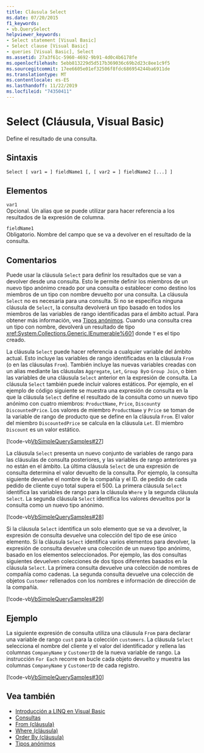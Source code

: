 ```yaml
---
title: Cláusula Select
ms.date: 07/20/2015
f1_keywords:
- vb.QuerySelect
helpviewer_keywords:
- Select statement [Visual Basic]
- Select clause [Visual Basic]
- queries [Visual Basic], Select
ms.assetid: 27a3f61c-5960-4692-9b91-4d0c4b6178fe
ms.openlocfilehash: 5ebb813229d5d517b369036c69b2d23c8ee1c9f5
ms.sourcegitcommit: 17ee6605e01ef32506f8fdc686954244ba6911de
ms.translationtype: MT
ms.contentlocale: es-ES
ms.lasthandoff: 11/22/2019
ms.locfileid: "74350411"
---
```

# <a name="select-clause-visual-basic"></a>Select (Cláusula, Visual Basic)
Define el resultado de una consulta.  
  
## <a name="syntax"></a>Sintaxis  
  
```vb  
Select [ var1 = ] fieldName1 [, [ var2 = ] fieldName2 [...] ]  
```  
  
## <a name="parts"></a>Elementos  
 `var1`  
 Opcional. Un alias que se puede utilizar para hacer referencia a los resultados de la expresión de columna.  
  
 `fieldName1`  
 Obligatorio. Nombre del campo que se va a devolver en el resultado de la consulta.  
  
## <a name="remarks"></a>Comentarios  
 Puede usar la cláusula `Select` para definir los resultados que se van a devolver desde una consulta. Esto le permite definir los miembros de un nuevo tipo anónimo creado por una consulta o establecer como destino los miembros de un tipo con nombre devuelto por una consulta. La cláusula `Select` no es necesaria para una consulta. Si no se especifica ninguna cláusula de `Select`, la consulta devolverá un tipo basado en todos los miembros de las variables de rango identificadas para el ámbito actual. Para obtener más información, vea [Tipos anónimos](../../../visual-basic/programming-guide/language-features/objects-and-classes/anonymous-types.md). Cuando una consulta crea un tipo con nombre, devolverá un resultado de tipo <xref:System.Collections.Generic.IEnumerable%601> donde `T` es el tipo creado.  
  
 La cláusula `Select` puede hacer referencia a cualquier variable del ámbito actual. Esto incluye las variables de rango identificadas en la cláusula `From` (o en las cláusulas `From`). También incluye las nuevas variables creadas con un alias mediante las cláusulas `Aggregate`, `Let`, `Group By`o `Group Join`, o bien las variables de una cláusula `Select` anterior en la expresión de consulta. La cláusula `Select` también puede incluir valores estáticos. Por ejemplo, en el ejemplo de código siguiente se muestra una expresión de consulta en la que la cláusula `Select` define el resultado de la consulta como un nuevo tipo anónimo con cuatro miembros: `ProductName`, `Price`, `Discount`y `DiscountedPrice`. Los valores de miembro `ProductName` y `Price` se toman de la variable de rango de producto que se define en la cláusula `From`. El valor del miembro `DiscountedPrice` se calcula en la cláusula `Let`. El miembro `Discount` es un valor estático.  
  
 [!code-vb[VbSimpleQuerySamples#27](~/samples/snippets/visualbasic/VS_Snippets_VBCSharp/VbSimpleQuerySamples/VB/QuerySamples1.vb#27)]  
  
 La cláusula `Select` presenta un nuevo conjunto de variables de rango para las cláusulas de consulta posteriores, y las variables de rango anteriores ya no están en el ámbito. La última cláusula `Select` de una expresión de consulta determina el valor devuelto de la consulta. Por ejemplo, la consulta siguiente devuelve el nombre de la compañía y el ID. de pedido de cada pedido de cliente cuyo total supera el 500. La primera cláusula `Select` identifica las variables de rango para la cláusula `Where` y la segunda cláusula `Select`. La segunda cláusula `Select` identifica los valores devueltos por la consulta como un nuevo tipo anónimo.  
  
 [!code-vb[VbSimpleQuerySamples#28](~/samples/snippets/visualbasic/VS_Snippets_VBCSharp/VbSimpleQuerySamples/VB/QuerySamples1.vb#28)]  
  
 Si la cláusula `Select` identifica un solo elemento que se va a devolver, la expresión de consulta devuelve una colección del tipo de ese único elemento. Si la cláusula `Select` identifica varios elementos para devolver, la expresión de consulta devuelve una colección de un nuevo tipo anónimo, basado en los elementos seleccionados. Por ejemplo, las dos consultas siguientes devuelven colecciones de dos tipos diferentes basados en la cláusula `Select`. La primera consulta devuelve una colección de nombres de compañía como cadenas. La segunda consulta devuelve una colección de objetos `Customer` rellenados con los nombres e información de dirección de la compañía.  
  
 [!code-vb[VbSimpleQuerySamples#29](~/samples/snippets/visualbasic/VS_Snippets_VBCSharp/VbSimpleQuerySamples/VB/QuerySamples1.vb#29)]  
  
## <a name="example"></a>Ejemplo  
 La siguiente expresión de consulta utiliza una cláusula `From` para declarar una variable de rango `cust` para la colección `customers`. La cláusula `Select` selecciona el nombre del cliente y el valor del identificador y rellena las columnas `CompanyName` y `CustomerID` de la nueva variable de rango. La instrucción `For Each` recorre en bucle cada objeto devuelto y muestra las columnas `CompanyName` y `CustomerID` de cada registro.  
  
 [!code-vb[VbSimpleQuerySamples#30](~/samples/snippets/visualbasic/VS_Snippets_VBCSharp/VbSimpleQuerySamples/VB/QuerySamples1.vb#30)]  
  
## <a name="see-also"></a>Vea también

- [Introducción a LINQ en Visual Basic](../../../visual-basic/programming-guide/language-features/linq/introduction-to-linq.md)
- [Consultas](../../../visual-basic/language-reference/queries/index.md)
- [From (cláusula)](../../../visual-basic/language-reference/queries/from-clause.md)
- [Where (cláusula)](../../../visual-basic/language-reference/queries/where-clause.md)
- [Order By (cláusula)](../../../visual-basic/language-reference/queries/order-by-clause.md)
- [Tipos anónimos](../../../visual-basic/programming-guide/language-features/objects-and-classes/anonymous-types.md)
